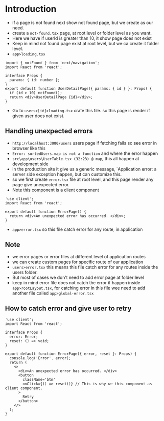 # Introduction

- if a page is not found next show not found page, but we create as our need.
- create a `not-found.tsx` page, at root level or folder level as you want.
- Here we have if userId is greater than 10, it show page does not exist
- Keep in mind not found page exist at root level, but we ca create it folder level.
- `app>loading.tsx`

```tsx
import { notFound } from 'next/navigation';
import React from 'react';

interface Props {
  params: { id: number };
}
export default function UserDetailPage({ params: { id } }: Props) {
  if (id > 10) notFound();
  return <div>UserDetailPage {id}</div>;
}
```

- Go to `users>[id]>loading.tsx` crate this file. so this page is render if given user does not exist.

## Handling unexpected errors

- `http://localhost:3000/users` users page if fetching fails so see error in browser like this
- `Error: sortedUsers.map is not a function` and where the error happen
- `src\app\users\UserTable.tsx (32:23) @ map`, this all happen at development side
- in the production site it give us a generic message, `Application error: a server side exception happen, but can customize this.
- so we first create `error.tsx` file at root level, and this page render any page give unexpected error.
- Note this component is a client component

```tsx
'use client';
import React from 'react';

export default function ErrorPage() {
  return <div>An unexpected error has occurred. </div>;
}
```

- `app>error.tsx` so this file catch error for any route, in application

## Note

- we error pages or error files at different level of application routes
- we can create custom pages for specific route of our application
- `users>error.tsx` this means this file catch error for any routes inside the users folder.
- But most of cases we don&apos;t need to add error page at folder level
- keep in mind error file does not catch the error if happen inside `app>rootLayout.tsx`, for catching error in this file wee need to add another file called `app>global-error.tsx`

## How to catch error and give user to retry

```tsx
'use client';
import React from 'react';

interface Props {
  error: Error;
  reset: () => void;
}

export default function ErrorPage({ error, reset }: Props) {
  console.log('Error', error);
  return (
    <>
      <div>An unexpected error has occurred. </div>
      <button
        className='btn'
        onClick={() => reset()} // This is why we this component as client component.
      >
        Retry
      </button>
    </>
  );
}
```
